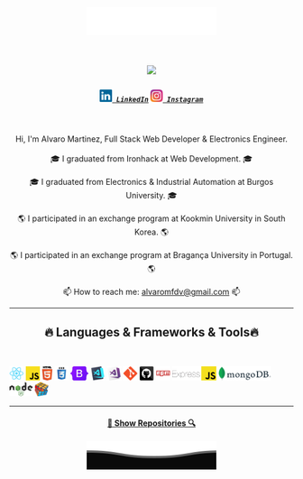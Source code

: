 <p align="center">
        <img src="svg/Top.svg" alt="Github Stats" />
</p>

<h1 align="center">
  <a href="https://git.io/typing-svg">
    <img src="https://readme-typing-svg.herokuapp.com/?lines=Hello,+There!+👋;I'm+Alvaro+Martinez;Full Stack Web Developer&center=true&size=30">
  </a>
</h1>

<h5 align="center">
  <code><a href="https://www.linkedin.com/in/álvaro-martínez-fernández-de-velasco-0034b7161/" title="LinkedIn Profile"><img width="22" src="images/linkedin.svg"> LinkedIn</a></code>
  <code><a href="https://www.instagram.com/alvaro_sapata/" title="Instagram Profile"><img width="22" src="images/instagram.svg"> Instagram</a></code>
</h5>
<br>
<p align="center">
  Hi, I'm Alvaro Martinez, Full Stack Web Developer & Electronics Engineer.
  <br>
  <br>
  🎓 I graduated from Ironhack at Web Development. 🎓
  <br>
  <br>
  🎓 I graduated from Electronics & Industrial Automation at Burgos University. 🎓
  <br>
  <br>
  🌎 I participated in an exchange program at Kookmin University in South Korea. 🌎
  <br>
  <br>
  🌎 I participated in an exchange program at Bragança University in Portugal. 🌎
  <br>
  <br>
  📫 How to reach me: <a href="mailto: alvaromfdv@gmail.com">alvaromfdv@gmail.com</a> 📫
</p>

<hr>
<h2 align="center">🔥 Languages & Frameworks & Tools🔥</h2>
<br>
<p align="center">

  <code><img title="React" height="25" src="images/react-original.svg"></code>
  <code><img title="Javascript" height="25" src="images/javascript.svg"></code>
  <code><img title="HTML5" height="25" src="images/html5.svg"></code>
  <code><img title="CSS" height="25" src="images/css.svg"></code>
  <code><img title="Bootstrap" height="25" src="images/bootstrap.jpg"></code>
  <code><img title="Visual Studio Code" height="25" src="images/vscode.png"></code>
  <code><img title="Microsoft Visual Studio" height="25" src="images/visualstudio.png"></code>
  <code><img title="Git" height="25" src="images/git-original.svg"></code>
  <code><img title="GitHub" height="25" src="images/github.svg"></code>
  <code><img title="npm" height="25" src="images/npm.svg"></code>
  <code><img title="express" height="25" src="images/express.png"></code>
  <code><img title="mongoDB" height="25" src="images/mongo.png"></code>
  <code><img title="NodeJs" height="25" src="images/node.png"></code>
  <code><img title="Problem Solving" height="25" src="images/problemSolving.png"></code>
  
</p>
<hr>
<h4 align="center">
  <a href="https://github.com/AlvaroSapata?tab=repositories" title="Show Repositories">🔎 Show Repositories 🔍</a>
</h4>

<p align="center">
        <img src="svg/Bottom.svg" alt="Github Stats" />
</p>

